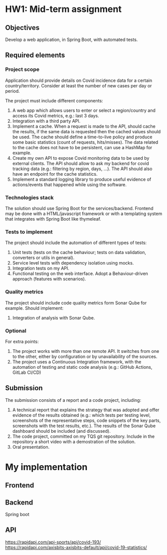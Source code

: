 # HW1: Mid-term assignment

## Objectives

Develop a web application, in Spring Boot, with automated tests.

## Required elements

### Project scope

Application should provide details on Covid incidence data for a certain country/territory. Consider at least the number of new cases per day or period.

The project must include different components:

1. A web app which allows users to enter or select a region/country and access its Covid metrics, e.g.: last 3 days.
2. Integration with a third party API.
3. Implement a cache. When a request is made to the API, should cache the results, if the same data is requested then the cached values should be used. The cache should define a time-to-live policy and produce some basic statistics (count of requests, hits/misses). The data related to the cache does not have to be persistent, can use a HashMap for example.
4. Create my own API to expose Covid monitoring data to be used by external clients. The API should allow to ask my backend for covid tracking data (e.g.: filtering by region, days, ...). The API should also have an endpoint for the cache statistics.
5. Implement a standard logging library to produce useful evidence of actions/events that happened while using the software.

### Technologies stack

The solution should use Spring Boot for the services/backend. Frontend may be done with a HTML/javascript framework or with a templating system that integrates with Spring Boot like thymeleaf.

### Tests to implement

The project should include the automation of different types of tests:

1. Unit tests (tests on the cache behaviour; tests on data validation, converters or utils in general).
2. Service level tests with dependency isolation using mocks.
3. Integration tests on my API.
4. Functional testing on the web interface. Adopt a Behaviour-driven approach (features with scenarios).

### Quality metrics

The project should include code quality metrics form Sonar Qube for example. Should implement:

1. Integration of analysis with Sonar Qube.

### Optional

For extra points:

1. The project works with more than one remote API. It switches from one to the other, either by configuration or by unavailability of the sources.
2. The project uses a Continuous Integration framework, with the automation of testing and static code analysis (e.g.: GitHub Actions, GitLab CI/CD)

## Submission

The submission consists of a report and a code project, including:

1. A technical report that explains the strategy that was adopted and offer evidence of the results obtained (e.g.: which tests per testing level, screenshots of the representative steps, code snippets of the key parts, screenshots with the test results, etc.). The results of the Sonar Qube dashboard should be included (and discussed).
2. The code project, committed on my TQS git repository. Include in the repository a short video with a demostration of the solution.
3. Oral presentation.


# My implementation

## Frontend



## Backend

Spring boot

## API

https://rapidapi.com/api-sports/api/covid-193/
https://rapidapi.com/axisbits-axisbits-default/api/covid-19-statistics/
